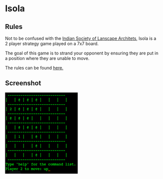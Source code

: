 <h1>Isola</h1>
<h2>Rules</h2>
<p>Not to be confused with the <a href="http://www.isola.org.in/site/">Indian Society of Lanscape Architets</a>, Isola is a 2 player strategy game played on a 7x7 board.</p> 
<p>The goal of this game is to strand your opponent by ensuring they are put in a position where they are unable to move.</p>
<p>The rules can be found <a href="http://www.cs.umb.edu/~yunxu/isola/rules.html">here.</a></p>

<h2>Screenshot</h2>
<img src="isola_gameplay.png" alt="isola gameplay" />
